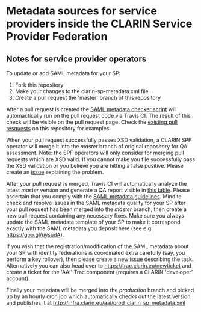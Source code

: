 # Metadata sources for service providers inside the CLARIN Service Provider Federation

## Notes for service provider operators

To update or add SAML metadata for your SP:
1. Fork this repository
2. Make your changes to the clarin-sp-metadata.xml file
3. Create a pull request the 'master' branch of this repository

After a pull request is created the [SAML metadata checker script](https://github.com/clarin-eric/SAML-metadata-checker) will automactically run on the pull request code via Travis CI. The result of this check will be visible on the pull request page. Check the [existing pull resquests](https://github.com/clarin-eric/SPF-SPs-metadata/pulls?utf8=%E2%9C%93&q=is%3Apr) on this repository for examples.

When your pull request successfully passes XSD validation, a CLARIN SPF operator will merge it into the *master* branch of original repository for QA assessment. Note: the SPF operators will only consider for merging pull requests which are XSD valid. If you cannot make you file successfully pass the XSD validation or you believe you are hitting a false positive. Please create an ​[issue](https://github.com/clarin-eric/SPF-SPs-metadata/issues/new) explaining the problem. 

After your pull request is merged, Travis CI will automatically analyze the latest *master* version and generate a QA report visible in ​[this table](https://clarin-eric.github.io/SPF-SPs-metadata/page/master_qa_report.html).
Please ascertain that you comply with ​the [SAML metadata guidelines](https://www.clarin.eu/content/guidelines-saml-metadata-about-your-sp). Mind to check and resolve issues in the SAML metadata quality for your SP after your pull request has been merged into the *master* branch, then create a new pull request containing any necessary fixes. Make sure you always update the SAML metadata template of your SP to make it correspond exactly with the SAML metadata you deposit here (see e.g. ​https://goo.gl/uysudA).

If you wish that the registration/modification of the SAML metadata about your SP with identity federations is coordinated extra carefully (say, you perform a key rollover), then please create a new ​[issue](https://github.com/clarin-eric/SPF-SPs-metadata/issues/new) describing the task. Alternatively you can also head over to https://trac.clarin.eu/newticket and create a ticket for the 'AAI' Trac component (requires a CLARIN 'developer' account).

Finally your metadata will be merged into the *production* branch and picked up by an hourly cron job which automatically checks out the latest version and publishes it at ​http://infra.clarin.eu/aai/prod_clarin_sp_metadata.xml 
